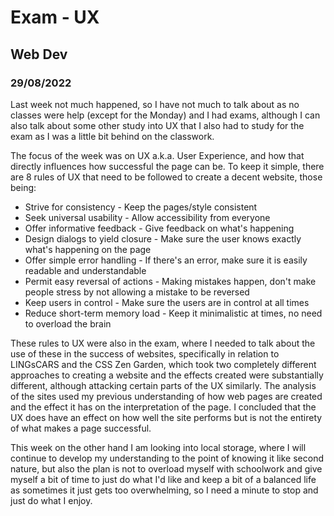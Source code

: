 # Exam - UX
## Web Dev
### 29/08/2022

Last week not much happened, so I have not much to talk about as no classes were help (except for the Monday) and I had exams, although I can also talk about some other study into UX that I also had to study for the exam as I was a little bit behind on the classwork.

The focus of the week was on UX a.k.a. User Experience, and how that directly influences how successful the page can be. To keep it simple, there are 8 rules of UX that need to be followed to create a decent website, those being:

* Strive for consistency - Keep the pages/style consistent
* Seek universal usability - Allow accessibility from everyone
* Offer informative feedback - Give feedback on what's happening
* Design dialogs to yield closure - Make sure the user knows exactly what's happening on the page
* Offer simple error handling - If there's an error, make sure it is easily readable and understandable
* Permit easy reversal of actions - Making mistakes happen, don't make people stress by not allowing a mistake to be reversed
* Keep users in control - Make sure the users are in control at all times
* Reduce short-term memory load - Keep it minimalistic at times, no need to overload the brain

These rules to UX were also in the exam, where I needed to talk about the use of these in the success of websites, specifically in relation to LINGsCARS and the CSS Zen Garden, which took two completely different approaches to creating a website and the effects created were substantially different, although attacking certain parts of the UX similarly. The analysis of the sites used my previous understanding of how web pages are created and the effect it has on the interpretation of the page. I concluded that the UX does have an effect on how well the site performs but is not the entirety of what makes a page successful.

This week on the other hand I am looking into local storage, where I will continue to develop my understanding to the point of knowing it like second nature, but also the plan is not to overload myself with schoolwork and give myself a bit of time to just do what I'd like and keep a bit of a balanced life as sometimes it just gets too overwhelming, so I need a minute to stop and just do what I enjoy.